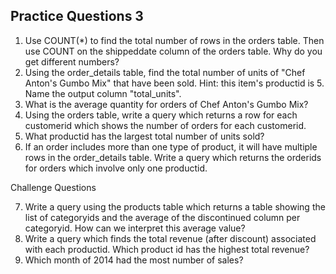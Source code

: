 ## Practice Questions 3

1. Use COUNT(*) to find the total number of rows in the orders table. Then use COUNT on the shippeddate column of the orders table. Why do you get different numbers?
2. Using the order_details table, find the total number of units of "Chef Anton's Gumbo Mix" that have been sold. Hint: this item's productid is 5. Name the output column "total_units".
3. What is the average quantity for orders of Chef Anton's Gumbo Mix?
4. Using the orders table, write a query which returns a row for each customerid which shows the number of orders for each customerid.
5. What productid has the largest total number of units sold?
6. If an order includes more than one type of product, it will have multiple rows in the order_details table. Write a query which returns the orderids for orders which involve only one productid. 

Challenge Questions

7. Write a query using the products table which returns a table showing the list of categoryids and the average of the discontinued column per categoryid. How can we interpret this average value?
8. Write a query which finds the total revenue (after discount) associated with each productid. Which product id has the highest total revenue?
9. Which month of 2014 had the most number of sales?

